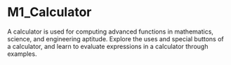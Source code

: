 # M1_Calculator
A calculator is used for computing advanced functions in mathematics, science, and engineering aptitude. Explore the uses and special buttons of a calculator, and learn to evaluate expressions in a calculator through examples. 
